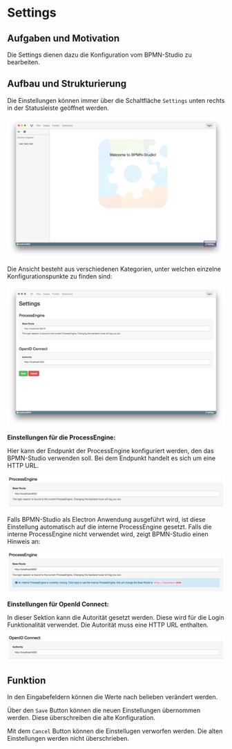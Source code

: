# Settings

## Aufgaben und Motivation

Die Settings dienen dazu die Konfiguration vom BPMN-Studio zu bearbeiten.

## Aufbau und Strukturierung

Die Einstellungen können immer über die Schaltfläche `Settings` unten rechts
in der Statusleiste geöffnet werden.

![Settings Aufruf](settings-open.png)

Die Ansicht besteht aus verschiedenen Kategorien, unter welchen einzelne
Konfigurationspunkte zu finden sind:

![Setting](settings.png)

**Einstellungen für die ProcessEngine:**

Hier kann der Endpunkt der ProcessEngine konfiguriert werden, den das BPMN-Studio
verwenden soll. Bei dem Endpunkt handelt es sich um eine HTTP URL.

![Einstellungen für die ProcessEngine](settings-processengine.png)

Falls BPMN-Studio als Electron Anwendung ausgeführt wird, ist diese Einstellung
automatisch auf die interne ProcessEngine gesetzt. Falls die interne
ProcessEngine nicht verwendet wird, zeigt BPMN-Studio einen Hinweis an:

![Interne ProcessEngine wird vorgeschlagen](settings-processengine-use-internal.png)

**Einstellungen für OpenId Connect:**

In dieser Sektion kann die Autorität gesetzt werden. Diese wird für die Login
Funktionalität verwendet. Die Autorität muss eine HTTP URL enthalten.

![Einstellungen für OpenId Connect](settings-open-id.png)

## Funktion

In den Eingabefeldern können die Werte nach belieben verändert werden.

Über den `Save` Button können die neuen Einstellungen übernommen werden. Diese
überschreiben die alte Konfiguration.

Mit dem `Cancel` Button können die Einstellugen verworfen werden. Die alten
Einstellungen werden nicht überschrieben.

